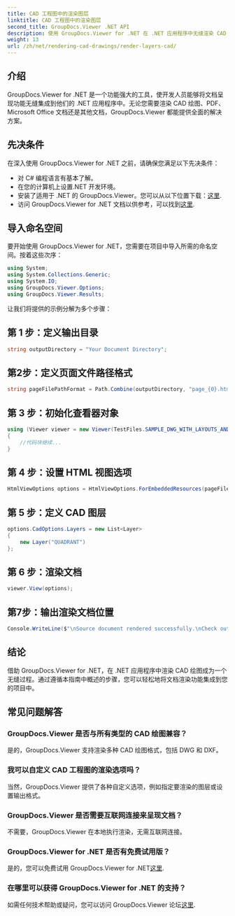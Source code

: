 ```yaml
---
title: CAD 工程图中的渲染图层
linktitle: CAD 工程图中的渲染图层
second_title: GroupDocs.Viewer .NET API
description: 使用 GroupDocs.Viewer for .NET 在 .NET 应用程序中无缝渲染 CAD 绘图。探索渲染选项、自定义图层等。
weight: 13
url: /zh/net/rendering-cad-drawings/render-layers-cad/
---
```

## 介绍
GroupDocs.Viewer for .NET 是一个功能强大的工具，使开发人员能够将文档呈现功能无缝集成到他们的 .NET 应用程序中。无论您需要渲染 CAD 绘图、PDF、Microsoft Office 文档还是其他文档，GroupDocs.Viewer 都能提供全面的解决方案。
## 先决条件
在深入使用 GroupDocs.Viewer for .NET 之前，请确保您满足以下先决条件：
- 对 C# 编程语言有基本了解。
- 在您的计算机上设置.NET 开发环境。
- 安装了适用于 .NET 的 GroupDocs.Viewer。您可以从以下位置下载：[这里](https://releases.groupdocs.com/viewer/net/).
- 访问 GroupDocs.Viewer for .NET 文档以供参考，可以找到[这里](https://tutorials.groupdocs.com/viewer/net/).

## 导入命名空间
要开始使用 GroupDocs.Viewer for .NET，您需要在项目中导入所需的命名空间。按着这些次序：

```csharp
using System;
using System.Collections.Generic;
using System.IO;
using GroupDocs.Viewer.Options;
using GroupDocs.Viewer.Results;
```

让我们将提供的示例分解为多个步骤：
## 第 1 步：定义输出目录
```csharp
string outputDirectory = "Your Document Directory";
```
## 第2步：定义页面文件路径格式
```csharp
string pageFilePathFormat = Path.Combine(outputDirectory, "page_{0}.html");
```
## 第 3 步：初始化查看器对象
```csharp
using (Viewer viewer = new Viewer(TestFiles.SAMPLE_DWG_WITH_LAYOUTS_AND_LAYERS))
{
    //代码块继续...
}
```
## 第 4 步：设置 HTML 视图选项
```csharp
HtmlViewOptions options = HtmlViewOptions.ForEmbeddedResources(pageFilePathFormat);
```
## 第 5 步：定义 CAD 图层
```csharp
options.CadOptions.Layers = new List<Layer>
{
    new Layer("QUADRANT")
};
```
## 第 6 步：渲染文档
```csharp
viewer.View(options);
```
## 第7步：输出渲染文档位置
```csharp
Console.WriteLine($"\nSource document rendered successfully.\nCheck output in {outputDirectory}.");
```

## 结论
借助 GroupDocs.Viewer for .NET，在 .NET 应用程序中渲染 CAD 绘图成为一个无缝过程。通过遵循本指南中概述的步骤，您可以轻松地将文档渲染功能集成到您的项目中。
## 常见问题解答
### GroupDocs.Viewer 是否与所有类型的 CAD 绘图兼容？
是的，GroupDocs.Viewer 支持渲染多种 CAD 绘图格式，包括 DWG 和 DXF。
### 我可以自定义 CAD 工程图的渲染选项吗？
当然，GroupDocs.Viewer 提供了各种自定义选项，例如指定要渲染的图层或设置输出格式。
### GroupDocs.Viewer 是否需要互联网连接来呈现文档？
不需要，GroupDocs.Viewer 在本地执行渲染，无需互联网连接。
### GroupDocs.Viewer for .NET 是否有免费试用版？
是的，您可以免费试用 GroupDocs.Viewer for .NET[这里](https://releases.groupdocs.com/).
### 在哪里可以获得 GroupDocs.Viewer for .NET 的支持？
如需任何技术帮助或疑问，您可以访问 GroupDocs.Viewer 论坛[这里](https://forum.groupdocs.com/c/viewer/9).